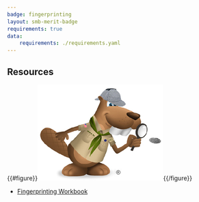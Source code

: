 ```yaml
---
badge: fingerprinting
layout: smb-merit-badge
requirements: true
data:
    requirements: ./requirements.yaml
---
```


## Resources

{{#figure}}<img src="fingerprinting-bucky.jpg" class="W(100%)" />{{/figure}}
* [Fingerprinting Workbook](fingerprinting-workbook.pdf)
